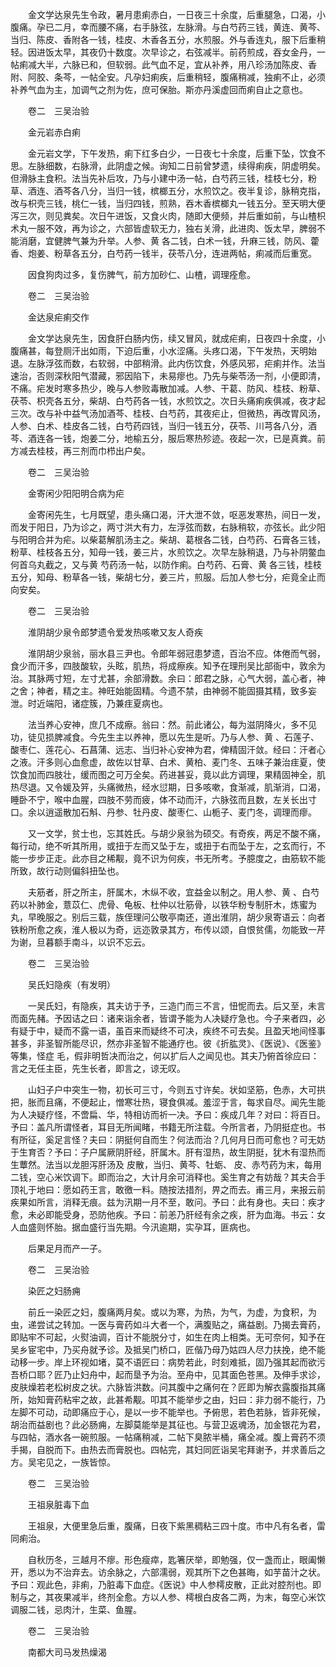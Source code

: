 <!-- { "loadSidebar": true } -->
　　金文学达泉先生令政，暑月患痢赤白，一日夜三十余度，后重腿急，口渴，小腹痛。孕已二月，幸而腰不痛，右手脉弦，左脉滑。与白芍药三钱，黄连、黄芩、当归、陈皮、香附各一钱，桂皮、木香各五分，水煎服。外与香连丸，服下后重稍轻。因进饭太早，其夜仍十数度。次早诊之，右弦减半。前药煎成，吞女金丹，一帖痢减大半，六脉已和，但软弱。此气血不足，宜从补养，用八珍汤加陈皮、香附、阿胶、条芩，一帖全安。凡孕妇痢疾，后重稍轻，腹痛稍减，独痢不止，必须补养气血为主，加调气之剂为佐，庶可保胎。斯亦丹溪虚回而痢自止之意也。

　　卷二　三吴治验

　　金元岩赤白痢

　　金元岩文学，下午发热，痢下红多白少，一日夜七十余度，后重下坠，饮食不思。左脉细数，右脉滑，此阴虚之候。询知二日前曾梦遗，续得痢疾，阴虚明矣。但滑脉主食积。法当先补后攻，乃与小建中汤一帖，白芍药三钱，桂枝七分，粉草、酒连、酒芩各八分，当归一钱，槟榔五分，水煎饮之。夜半复诊，脉稍克指，改与枳壳三钱，桃仁一钱，当归四钱，煎熟，吞木香槟榔丸一钱五分。至天明大便泻三次，则见粪矣。次日午进饭，又食火肉，随即大便频，并后重如前，与山楂枳术丸一服不效，再为诊之，六部皆虚软无力，独右关滑，此进肉、饭太早，脾弱不能消磨，宜健脾气兼为升举。人参、黄 各二钱，白术一钱，升麻三钱，防风、藿香、炮姜、粉草各五分，白芍药一钱半，茯苓八分，连进两帖，痢减而后重宽。

　　因食狗肉过多，复伤脾气，前方加砂仁、山楂，调理痊愈。

　　卷二　三吴治验

　　金达泉疟痢交作

　　金文学达泉先生，因食肝白肠内伤，续又冒风，就成疟痢，日夜四十余度，小腹痛甚，每登厕汗出如雨，下迫后重，小水涩痛。头疼口渴，下午发热，天明始退。左脉浮弦而数，右软弱，中部稍滑。此内伤饮食，外感风邪，疟痢并作。法当速治，否则深秋阳气潜藏，邪因陷下，未易瘳也。乃先与柴苓汤一剂，小便即清，不痛。疟发时寒多热少，晚与人参败毒散加减。人参、干葛、防风、桂枝、粉草、茯苓、枳壳各五分，柴胡、白芍药各一钱，水煎饮之。次日头痛痢疾俱减，夜才起三次。改与补中益气汤加酒芩、桂枝、白芍药，其夜疟止，但微热，再改胃风汤，人参、白术、桂皮各二钱，白芍药四钱，当归一钱五分，茯苓、川芎各八分，酒芩、酒连各一钱，炮姜二分，地榆五分，服后寒热殄迹。夜起一次，已是真粪。前方减去桂枝，再三剂而巾栉出户矣。

　　卷二　三吴治验

　　金寄闲少阳阳明合病为疟

　　金寄闲先生，七月既望，患头痛口渴，汗大泄不敛，呕恶发寒热，间日一发，而发于阳日，乃为诊之，两寸洪大有力，左浮弦而数，右脉稍软，亦弦长。此少阳与阳明合并为疟。以柴葛解肌汤主之。柴胡、葛根各二钱，白芍药、石膏各三钱，粉草、桂枝各五分，知母一钱，姜三片，水煎饮之。次早左脉稍退，乃与补阴鳖血何首乌丸截之，又与黄 芍药汤一帖，以防作痢。白芍药、石膏、黄 各三钱，桂枝五分，知母、粉草各一钱，柴胡七分，姜三片，煎服。后加人参七分，疟竟全止而向安矣。

　　卷二　三吴治验

　　淮阴胡少泉令郎梦遗令爱发热咳嗽又友人奇疾

　　淮阴胡少泉翁，丽水县三尹也。令郎年弱冠患梦遗，百治不应。体倦而气弱，食少而汗多，四肢酸软，头眩，肌热，将成瘵疾。知予在理刑吴比部衙中，敦余为治。其脉两寸短，左寸尤甚，余部滑数。余曰：郎君之脉，心气大弱，盖心者，神之舍；神者，精之主。神旺始能固精。今遗不禁，由神弱不能固摄其精，致多妄泄。时近端阳，诸症簇，乃兼疰夏病也。

　　法当养心安神，庶几不成瘵。翁曰：然。前此诸公，每为滋阴降火，多不见功，徒见损脾减食。今先生主以养神，愿以先生是听。乃与人参、黄 、石莲子、酸枣仁、莲花心、石菖蒲、远志、当归补心安神为君，俾精固汗敛。经曰：汗者心之液。汗多则心血愈虚，故佐以甘草、白术、黄柏、麦门冬、五味子兼治疰夏，使饮食加而四肢壮，缓而图之可万全矣。药进甚妥，竟以此方调理，果精固神全，肌热尽退。又令媛及笄，头痛微热，经水愆期，日多咳嗽，食渐减，肌渐消，口渴，睡卧不宁，喉中血腥，四肢不劳而疲，体不动而汗，六脉弦而且数，左关长出寸口。余以逍遥散加石斛、丹参、牡丹皮、酸枣仁、山栀子、麦门冬，调理而瘳。

　　又一文学，贫士也，忘其姓氏。与胡少泉翁为硕交。有奇疾，两足不酸不痛，每行动，绝不听其所用，或扭于左而又坠于左，或扭于右而坠于左，之玄而行，不能一步步正走。此亦目之稀觏，竟不识为何疾，书无所考。予臆度之，由筋软不能所致，故行动则偏斜扭坠也。

　　夫筋者，肝之所主，肝属木，木纵不收，宜益金以制之。用人参、黄 、白芍药以补肺金，薏苡仁、虎骨、龟板、杜仲以壮筋骨，以铁华粉专制肝木，炼蜜为丸，早晚服之。别后三载，族侄理问公敬亭南还，道出淮阴，胡少泉寄语云：向者铁粉所愈之疾，淮人极以为奇，远迩敦录其方，布传以颂，自恨贫儒，勿能致一芹为谢，旦暮额手南斗，以识不忘云。

　　卷二　三吴治验

　　吴氏妇隐疾（有发明）

　　一吴氏妇，有隐疾，其夫访于予，三造门而三不言，忸怩而去。后又至，未言而面先赭。予因诘之曰：诸来诣余者，皆谓予能为人决疑疗急也。今子来者四，必有疑于中，疑而不露一语，虽百来而疑终不可决，疾终不可去矣。且盈天地间怪事甚多，非圣智所能尽识，然亦非圣智不能通疗也。彼《折肱灵》、《医说》、《医鉴》等集，怪症 毛，假非明哲决而治之，何以扩后人之闻见也。其夫乃俯首徐应曰：言之无任主臣，先生长者，即言之，谅无叹。

　　山妇子户中突生一物，初长可三寸，今则五寸许矣。状如坚筋，色赤，大可拱把，胀而且痛，不便起止，憎寒壮热，寝食俱减。羞涩于言，每求自尽。闻先生能为人决疑疗怪，不啻扁、华，特相访而祈一决。予曰：疾成几年？对曰：将百日。予曰：盖凡所谓怪者，耳目无所闻睹，书籍无所注载。今所言者，乃阴挺症也。书有所征，奚足言怪？夫曰：阴挺何自而生？何法而治？几何月日而可愈也？可无妨于生育否？予曰：子户属厥阴肝经，肝属木。肝有湿热，故生阴挺，犹木有湿热而生蕈然。法当以龙胆泻肝汤及 皮散，当归、黄芩、牡蛎、 皮、赤芍药为末，每用二钱，空心米饮调下。即而治之，大计月余可消释也。奚生育之有妨哉？其夫合手顶礼于地曰：愿如药王言，敢徼一料。随按法措剂，畀之而去。甫三月，来报云前疾果如所言，消释无痕。兹为汛期一月不至，敢问。予曰：此有身也。夫曰：疾才愈，未必即能受身，恐防他疾。予曰：前恙乃肝经有余之疾，肝为血海。书云：女人血盛则怀胎。据血盛行当先期。今汛逾期，实孕耳，匪病也。

　　后果足月而产一子。

　　卷二　三吴治验

　　染匠之妇肠痈

　　前丘一染匠之妇，腹痛两月矣。或以为寒，为热，为气，为虚，为食积，为虫，递尝试之转加。一医与膏药如斗大者一个，满腹贴之，痛益剧。乃揭去膏药，即贴牢不可起，火熨油调，百计不能脱分寸，如生在肉上相类。无可奈何，知予在吴乡宦宅中，乃买舟就予诊。及抵吴门桥口，匠偕乃母乃姑四人尽力扶挽，绝不能动移一步。岸上环视如堵，莫不语匠曰：病势若此，时刻难抵，固乃强其起而欲污吾桥口耶？匠乃止妇舟中，起而垦予为治。至舟中，见其面色苍黑。及伸手求诊，皮肤燥若老松树皮之状。六脉皆洪数。问其腹中之痛何在？匠即为解衣露腹指其痛所，始知膏药粘牢之故，此甚希觏。叩其不能举步之由，妇曰：非力弱不能行，乃左脚不可动，动即痛应于心，是以一步不能举也。予俯思，若色若脉，皆非死候，胡治而益剧也？此必肠痈，左脚莫能举是其征也。与营卫返魂汤，加金银花为君，与四帖，酒水各一碗煎服。一帖痛稍减，二帖下臭脓半桶，痛全减。腹上膏药不须手揭，自脱而下。由热去而膏脱也。四帖完，其妇同匠诣吴宅拜谢予，并求善后之方。吴宅见之，一族皆惊。

　　卷二　三吴治验

　　王祖泉脏毒下血

　　王祖泉，大便里急后重，腹痛，日夜下紫黑稠粘三四十度。市中凡有名者，雷同痢治。

　　自秋历冬，三越月不瘳。形色瘦瘁，匙箸厌举，即勉强，仅一盏而止，眼阖懒开，悉以为不治弃去。访余脉之，六部濡弱，观其所下之色甚晦，如芋苗汁之状。予曰：观此色，非痢，乃脏毒下血症。《医说》中人参樗皮散，正此对腔剂也。即制与之，其夜果减半，终剂全愈。方以人参、樗根白皮各二两，为末，每空心米饮调服二钱，忌肉汁，生菜、鱼腥。

　　卷二　三吴治验

　　南都大司马发热燥渴

